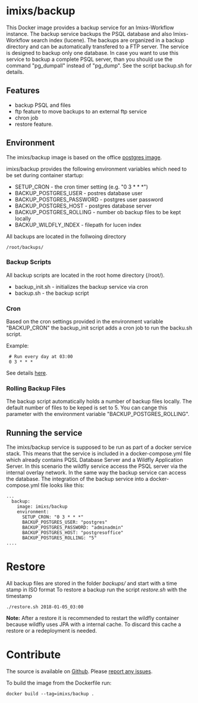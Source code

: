 # imixs/backup

This Docker image provides a backup service for an Imixs-Workflow instance. The backup service backups the PSQL database and also Imixs-Workflow search index (lucene). The backups are organized in a backup directory and can be automatically transfered to a FTP server. 
The service is designed to backup only one database. In case you want to use this service to backup a complete PSQL server, than you should use the command "pg\_dumpall" instead of "pg\_dump". See the script backup.sh for details. 


## Features
* backup PSQL and files
* ftp feature to move backups to an external ftp service
* chron job
* restore feature.

## Environment
The imixs/backup image is based on the office [postgres image](https://hub.docker.com/_/postgres/).

imixs/backup provides the following environment variables which need to be set during container startup:

* SETUP\_CRON - the cron timer setting (e.g. "0 3 * * *")
* BACKUP\_POSTGRES\_USER - postres database user
* BACKUP\_POSTGRES\_PASSWORD - postgres user password
* BACKUP\_POSTGRES\_HOST - postgres database server
* BACKUP\_POSTGRES\_ROLLING - number ob backup files to be kept locally
* BACKUP\_WILDFLY\_INDEX - filepath for lucen index


All backups are located in the follwoing directory 

	/root/backups/

### Backup Scripts
All backup scripts are located in the root home directory (/root/). 

 * backup_init.sh - initializes the backup service via cron
 * backup.sh - the backup script

### Cron
Based on the cron settings provided in the environment variable "BACKUP\_CRON" the backup\_init script adds a cron job to run the backu.sh script.

Example:

     # Run every day at 03:00
     0 3 * * *   

See details [here](https://wiki.ubuntuusers.de/Cron/).


### Rolling Backup Files

The backup script automatically holds a number of backup files locally. The default number of files to be keped is set to 5. You can cange this parameter with the environment variable "BACKUP\_POSTGRES\_ROLLING". 

## Running the service

The imixs/backup service is supposed to be run as part of a docker service stack. This means that the service is included in a docker-compose.yml file which already contains PQSL Database Server and a Wildfly Application Server. 
In this scenario the wildfly service access the PSQL server via the internal overlay network. In the same way the backup service can access the database. The integration of the backup service into a docker-compose.yml file looks like this:

	...
	  backup:
	    image: imixs/backup
	    environment:
	      SETUP_CRON: "0 3 * * *"
	      BACKUP_POSTGRES_USER: "postgres"
	      BACKUP_POSTGRES_PASSWORD: "adminadmin"
	      BACKUP_POSTGRES_HOST: "postgresoffice"
	      BACKUP_POSTGRES_ROLLING: "5"
	....

# Restore

All backup files are stored in the folder _backups/_ and start with a time stamp in ISO format
To restore a backup run the script _restore.sh_ with the timestamp

	./restore.sh 2018-01-05_03:00

**Note:** After a restore it is recommended to restart the wildfly container because wildfly uses JPA with a internal cache. To discard this cache a restore or a redeployment is needed. 
     
# Contribute
The source is available on [Github](https://github.com/imixs/imixs-docker). Please [report any issues](https://github.com/imixs/imixs-docker/issues).

To build the image from the Dockerfile run: 

    docker build --tag=imixs/backup .
 